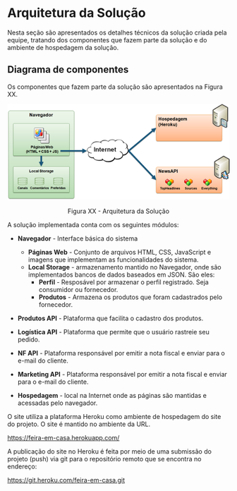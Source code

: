 # Arquitetura da Solução

Nesta seção são apresentados os detalhes técnicos da solução criada pela equipe, tratando 
dos componentes que fazem parte da solução e do ambiente de hospedagem da solução.

## Diagrama de componentes

Os componentes que fazem parte da solução são apresentados na Figura XX.

![Diagrama de Componentes](img/componentes.png)
<center>Figura XX - Arquitetura da Solução</center>

A solução implementada conta com os seguintes módulos:
- **Navegador** - Interface básica do sistema  
  - **Páginas Web** - Conjunto de arquivos HTML, CSS, JavaScript e imagens que implementam as funcionalidades do sistema.
   - **Local Storage** - armazenamento mantido no Navegador, onde são implementados bancos de dados baseados em JSON. São eles: 
     - **Perfil** - Resposável por armazenar o perfil registrado. Seja consumidor ou fornecedor. 
     - **Produtos** - Armazena os produtos que foram cadastrados pelo fornecedor. 
     
 - **Produtos API** - Plataforma que facilita o cadastro dos produtos.
 - **Logística API** - Plataforma que permite que o usuário rastreie seu pedido.  
 - **NF API** - Plataforma responsável por emitir a nota fiscal e enviar para o e-mail do cliente.
 - **Marketing API** - Plataforma responsável por emitir a nota fiscal e enviar para o e-mail do cliente.
 - **Hospedagem** - local na Internet onde as páginas são mantidas e acessadas pelo navegador.

 O site utiliza a plataforma Heroku como ambiente de hospedagem do site do projeto. O site é mantido no ambiente da URL. 

https://feira-em-casa.herokuapp.com/  

A publicação do site no Heroku é feita por meio de uma submissão do projeto (push) via git 
para o repositório remoto que se encontra no endereço: 

https://git.heroku.com/feira-em-casa.git
